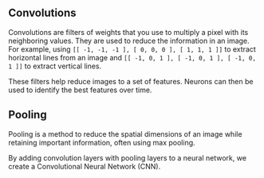 ## Convolutions

Convolutions are filters of weights that you use to multiply a pixel with its neighboring values. They are used to reduce the information in an image. For example, using `[[ -1, -1, -1 ], [ 0, 0, 0 ], [ 1, 1, 1 ]]` to extract horizontal lines from an image and `[[ -1, 0, 1 ], [ -1, 0, 1 ], [ -1, 0, 1 ]]` to extract vertical lines.

These filters help reduce images to a set of features. Neurons can then be used to identify the best features over time.

## Pooling

Pooling is a method to reduce the spatial dimensions of an image while retaining important information, often using max pooling.

By adding convolution layers with pooling layers to a neural network, we create a Convolutional Neural Network (CNN).
